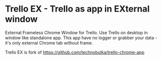 # Trello EX - Trello as app in EXternal window
External Frameless Chrome Window for Trello.
Use Trello on desktop in window like standalone app.
This app have no logger or grabber your data - it's only external Chrome tab without frame.

Trello EX is fork of https://github.com/technobulka/trello-chrome-app
